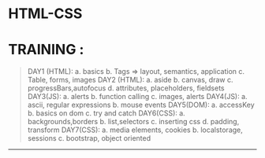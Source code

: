 # HTML-CSS

# TRAINING :

> DAY1 (HTML):
    a. basics
    b. Tags => layout, semantics, application
    c. Table, forms, images
> DAY2 (HTML):
    a. aside
    b. canvas, draw
    c. progressBars,autofocus
    d. attributes, placeholders, fieldsets
> DAY3(JS):
    a. alerts
    b. function calling
    c. images, alerts
> DAY4(JS):
    a. ascii, regular expressions
    b. mouse events
> DAY5(DOM):
    a. accessKey
    b. basics on dom
    c. try and catch
> DAY6(CSS):
    a. backgrounds,borders
    b. list,selectors
    c. inserting css
    d. padding, transform
> DAY7(CSS):
    a. media elements, cookies
    b. localstorage, sessions
    c. bootstrap, object oriented

-----------------------------------------------------------------

      

